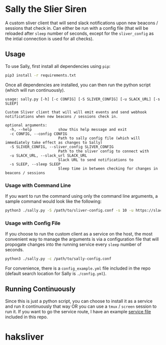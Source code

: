 # Sally the Slier Siren

A custom sliver client that will send slack notifications upon new beacons / sessions that check in. Can either be run with a config file (that will be reloaded after `sleep` number of seconds, except for the `sliver_config` as the intial connection is used for all checks).

## Usage

To use Sally, first install all dependencies using `pip`:

```bash
pip3 install -r requirements.txt
```

Once all dependencies are installed, you can then run the python script (which will run continuously).

```
usage: sally.py [-h] [-c CONFIG] [-S SLIVER_CONFIG] [-u SLACK_URL] [-s SLEEP]

Custom Sliver client that will will emit events and send webhook notifications when new beacons / sessions check in.

optional arguments:
  -h, --help            show this help message and exit
  -c CONFIG, --config CONFIG
                        Path to sally config file (which will immediately take effect as changes to Sally)
  -S SLIVER_CONFIG, --sliver_config SLIVER_CONFIG
                        Path to the sliver config to connect with
  -u SLACK_URL, --slack_url SLACK_URL
                        Slack URL to send notifications to
  -s SLEEP, --sleep SLEEP
                        Sleep time in between checking for changes in beacons / sessions
```

### Usage with Command Line

If you want to run the command using only the command line arguments, a sample command would look like the following:

```bash
python3 ./sally.py -S /path/to/sliver-config.conf -s 10 -u https://slack.com
```

### Usage with Config File

If you choose to run the custom client as a service on the host, the most convenient way to manage the arguments is via a configuration file that will propogate changes into the running service every `sleep` number of seconds.

```bash
python3 ./sally.py -c /path/to/sally-config.conf
```

For convenience, there is a `config_example.yml` file included in the repo (default search location for Sally is `./config.yml`).

## Running Continuously

Since this is just a python script, you can choose to install it as a service and run it continuously that way OR you can use a `tmux` / `screen` session to run it. If you want to go the service route, I have an example [service file](./service/sally.service) included in this repo.

# haksliver
